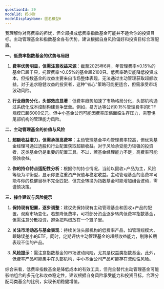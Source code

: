 ```yaml
---
questionId: 29
modelId: 蚂小财
modelDisplayName: 匿名模型H
---
```

我理解你对高费率的担忧，但全部换成低费率指数基金可能并不适合你的投资目标。主动管理基金和指数基金各有优势，建议根据自身风险偏好和投资目标合理配置。

**一、低费率指数基金的优势与局限**

1. **费率优势明显，但需注意收益来源**：截至2025年6月，年管理费率≤0.15%的基金已超千只，托管费率≤0.05%的基金超2100只。低费率确实能降低投资成本，但指数基金的收益主要来自市场整体表现，无法通过主动管理获取超额收益。对于追求稳健收益的投资者，这种"省心"策略可能更适合，但需承受市场波动风险。

2. **行业趋势分化，头部效应显著**：低费率趋势加速了市场格局分化，头部机构通过系统化成本控制构建竞争壁垒。例如，易方达等公司0.15%管理费率的ETF规模已超6000亿元。但中小基金公司可能因费率压缩面临生存压力，需警惕尾部机构的管理能力风险。

**二、主动管理基金的价值与风险**

1. **超额收益潜力，但需承担高费率**：主动管理基金平均管理费率较高，但优秀基金经理可通过选股和行业配置获取超额收益。对于风险承受能力较强的投资者，这类基金仍是重要的配置工具。不过，若基金经理能力不足，高费率可能侵蚀收益。

2. **你的持仓特点适配性分析**：根据你的持仓情况，当前以固收+产品为主，风险等级为平衡型，显示你更注重资产保值与稳定收益。主动管理基金的高费率可能与你的稳健目标不完全匹配，但完全转换为指数基金可能增加组合波动，需谨慎决策。

**三、操作建议与风险提示**

1. **保持现有配置，逐步调整**：建议先保持现有主动管理基金和固收+产品的配置，观察市场变化。若想降低费率，可将部分资金逐步转向低费率指数基金，但需注意分散投资，避免把鸡蛋放在一个篮子里。

2. **关注市场动态与基金表现**：持续关注头部机构的低费率产品，如管理规模大、跟踪误差小的ETF。同时，定期评估主动管理基金的超额收益能力，剔除长期表现不佳的产品。

3. **风险提示**：需注意指数基金的市场波动风险，尤其是权益类指数基金。此外，低费率产品可能集中在头部机构，中小基金公司产品可能存在流动性风险。

综合来看，低费率指数基金是降低成本的有效工具，但完全替代主动管理基金可能影响组合的多元化和收益稳定性。建议根据自身风险承受能力和投资目标，合理分配两类基金的比例，实现长期稳健增值。